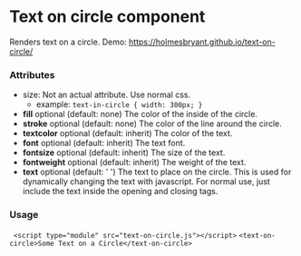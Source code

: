 # Text on circle component

Renders text on a circle.
Demo: https://holmesbryant.github.io/text-on-circle/

### Attributes

-   size: Not an actual attribute. Use normal css.
    -   example: `text-in-circle { width: 300px; }`
-   **fill** optional (default: none) The color of the inside of the
    circle.
-   **stroke** optional (default: none) The color of the line around the
    circle.
-   **textcolor** optional (default: inherit) The color of the text.
-   **font** optional (default: inherit) The text font.
-   **fontsize** optional (default: inherit) The size of the text.
-   **fontweight** optional (default: inherit) The weight of the text.
-   **text** optional (default: ' ') The text to place on the circle.
    This is used for dynamically changing the text with javascript. For
    normal use, just include the text inside the opening and closing
    tags.

### Usage

` <script type="module" src="text-on-circle.js"></script>`
`<text-on-circle>Some Text on a Circle</text-on-circle> `

